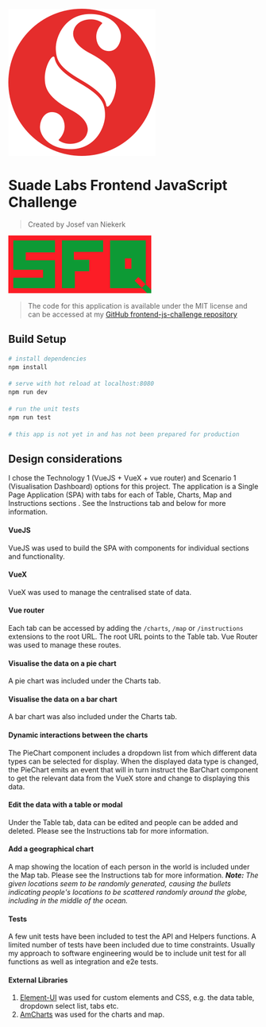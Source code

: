 ![alt text](src/assets/img/suade_logo_circle_solid_red.svg "Suade Labs logo")
# Suade Labs Frontend JavaScript Challenge

> Created by Josef van Niekerk

![alt text](src/assets/img/sfq-full.png "safrique logo")

> The code for this application is available under the MIT license and can be accessed at my
>[GitHub frontend-js-challenge repository](https://github.com/safrique/frontend-js-challenge "frontend-js-challenge on safrique's GitHub repos")

## Build Setup

``` bash
# install dependencies
npm install

# serve with hot reload at localhost:8080
npm run dev

# run the unit tests
npm run test

# this app is not yet in and has not been prepared for production
```

## Design considerations
I chose the Technology 1 (VueJS + VueX + vue router) and Scenario 1 (Visualisation Dashboard) options for this project.
The application is a Single Page Application (SPA) with tabs for each of Table, Charts, Map and Instructions sections
. See the Instructions tab and below for more information.

#### VueJS
VueJS was used to build the SPA with components for individual sections and functionality.

#### VueX
VueX was used to manage the centralised state of data.

#### Vue router
Each tab can be accessed by adding the `/charts`, `/map` or `/instructions` extensions to the root URL. The root URL
 points to the Table tab. Vue Router was used to manage these routes.

#### Visualise the data on a pie chart
A pie chart was included under the Charts tab.

#### Visualise the data on a bar chart
A bar chart was also included under the Charts tab.

#### Dynamic interactions between the charts
The PieChart component includes a dropdown list from which different data types can be selected for display. When the
 displayed data type is changed, the PieChart emits an event that will in turn instruct the BarChart component to get
  the relevant data from the VueX store and change to displaying this data.

#### Edit the data with a table or modal
Under the Table tab, data can be edited and people can be added and deleted. Please see the Instructions tab for more
 information.

#### Add a geographical chart
A map showing the location of each person in the world is included under the Map tab. Please see the Instructions tab
 for more information.
 **_Note:_** _The given locations seem to be randomly generated, causing the bullets indicating people's locations to
  be scattered randomly around the globe, including in the middle of the ocean._

#### Tests
A few unit tests have been included to test the API and Helpers functions. A limited number of tests have been
 included due to time constraints. Usually my approach to software engineering would be to include unit test for all
  functions as well as integration and e2e tests.

#### External Libraries
1. [Element-UI](https://element.eleme.io "Element-UI Website") was used for custom elements and CSS, e.g. the data
 table, dropdown select list, tabs etc.
1. [AmCharts](https://www.amcharts.com "AmCharts Website") was used for the charts and map.
